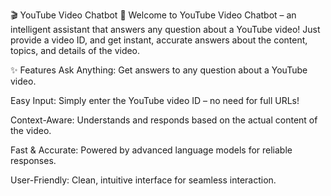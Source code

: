 🎬 YouTube Video Chatbot 🤖
Welcome to YouTube Video Chatbot – an intelligent assistant that answers any question about a YouTube video!
Just provide a video ID, and get instant, accurate answers about the content, topics, and details of the video.

✨ Features
Ask Anything: Get answers to any question about a YouTube video.

Easy Input: Simply enter the YouTube video ID – no need for full URLs!

Context-Aware: Understands and responds based on the actual content of the video.

Fast & Accurate: Powered by advanced language models for reliable responses.

User-Friendly: Clean, intuitive interface for seamless interaction.

